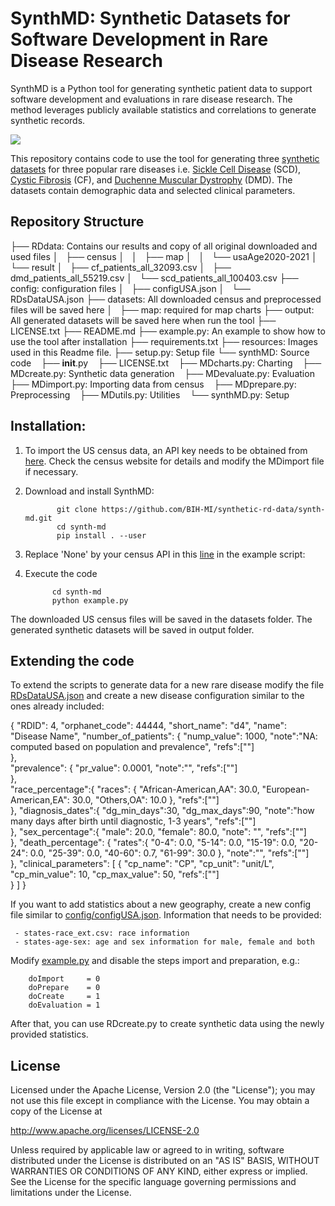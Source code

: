 # SynthMD: Synthetic Datasets for Software Development in Rare Disease Research

SynthMD is a Python tool for generating synthetic patient data to support software development and evaluations in rare disease research. The method leverages publicly available statistics and correlations to generate synthetic records.

![](https://github.com/BIH-MI/synthetic-rd-data/blob/main/resources/RDsStats.png)

This repository contains code to use the tool for generating three [synthetic datasets](https://github.com/BIH-MI/synthetic-rd-data/tree/main/RDdata/result) for three popular rare diseases i.e. [Sickle Cell Disease](https://en.wikipedia.org/wiki/Sickle_cell_disease) (SCD), [Cystic Fibrosis](https://en.wikipedia.org/wiki/Cystic_fibrosis) (CF), and [Duchenne Muscular Dystrophy](https://en.wikipedia.org/wiki/Duchenne_muscular_dystrophy) (DMD). The datasets contain demographic data and selected clinical parameters.

## Repository Structure

├── RDdata: Contains our results and copy of all original downloaded and used files 
│   ├── census
│   │   ├── map
│   │   └── usaAge2020-2021
│   └── result
│       ├── cf_patients_all_32093.csv
│       ├── dmd_patients_all_55219.csv
│       └── scd_patients_all_100403.csv
├── config: configuration files
│   ├── configUSA.json
│   └── RDsDataUSA.json
├── datasets: All downloaded census and preprocessed files will be saved here
│       ├── map: required for map charts
├── output: All generated datasets will be saved here when run the tool 
├── LICENSE.txt
├── README.md
├── example.py: An example to show how to use the tool after installation
├── requirements.txt
├── resources: Images used in this Readme file.
├── setup.py: Setup file 
└── synthMD: Source code
   ├── __init__.py
   ├── LICENSE.txt
   ├── MDcharts.py: Charting 
   ├── MDcreate.py: Synthetic data generation
   ├── MDevaluate.py: Evaluation 
   ├── MDimport.py: Importing data from census 
   ├── MDprepare.py: Preprocessing 
   ├── MDutils.py: Utilities 
   └── synthMD.py: Setup

## Installation: 
  
1. To import the US census data, an API key needs to be obtained from [here](https://api.census.gov/data/key_signup.html). Check the census website for details and modify the MDimport file if necessary.

2. Download and install SynthMD: 

              git clone https://github.com/BIH-MI/synthetic-rd-data/synth-md.git
              cd synth-md
              pip install . --user 

3. Replace 'None' by your census API in this [line](https://github.com/iaBIH/synth-md/blob/73abf642d45b895a608644c3728bc1730dd8d770/example.py#L5) in the example script:
      
4. Execute the code

             cd synth-md
             python example.py
    
The downloaded US census files will be saved in the datasets folder. The generated synthetic datasets will be saved in output folder.

## Extending the code

To extend the scripts to generate data for a new rare disease modify the file [RDsDataUSA.json](https://github.com/BIH-MI/synthetic-rd-data/blob/main/config/RDsDataUSA.json) and create a new disease configuration similar to the ones already included:

  {
  "RDID": 4,
  "orphanet_code": 44444,
  "short_name": "d4",
  "name": "Disease Name",
  "number_of_patients":  {
    "nump_value": 1000,
    "note":"NA: computed based on population and prevalence",
    "refs":[""]  
  },   
  "prevalence":       {
    "pr_value": 0.0001,
    "note":"",
    "refs":[""]  
  },   
  "race_percentage":{
    "races": {
        "African-American,AA": 30.0,
        "European-American,EA": 30.0,
        "Others,OA": 10.0
      },
      "refs":[""]        
  },
  "diagnosis_dates":{
      "dg_min_days":30,
      "dg_max_days":90,
      "note":"how many days after birth until diagnostic, 1-3 years",
      "refs":[""]     
  },
  "sex_percentage":{
    "male": 20.0,
    "female": 80.0,
    "note": "",
    "refs":[""]     
  },
  "death_percentage": {
    "rates":{
        "0-4":   0.0,
        "5-14":  0.0,
        "15-19": 0.0,
        "20-24": 0.0,
        "25-39": 0.0,
        "40-60": 0.7,
        "61-99": 30.0
      },
      "note":"",
      "refs":[""]        
  },
  "clinical_parameters": [
    {
      "cp_name": "CP",
      "cp_unit": "unit/L",
      "cp_min_value": 10,
      "cp_max_value": 50,
      "refs":[""]            
    }
  ]
  }


  If you want to add statistics about a new geography, create a new config file similar to [config/configUSA.json](https://github.com/iaBIH/synth-md/blob/main/config/configUSA.json). Information that needs to be provided:
     
     - states-race_ext.csv: race information 
     - states-age-sex: age and sex information for male, female and both

  Modify [example.py](https://github.com/iaBIH/synth-md/blob/main/example.py) and disable the steps import and preparation, e.g.:

        doImport     = 0
        doPrepare    = 0
        doCreate     = 1 
        doEvaluation = 1    
  
  After that, you can use RDcreate.py to create synthetic data using the newly provided statistics.

## License

Licensed under the Apache License, Version 2.0 (the "License"); you may not use this file except in compliance with the License. You may obtain a copy of the License at

http://www.apache.org/licenses/LICENSE-2.0

Unless required by applicable law or agreed to in writing, software distributed under the License is distributed on an "AS IS" BASIS, WITHOUT WARRANTIES OR CONDITIONS OF ANY KIND, either express or implied. See the License for the specific language governing permissions and limitations under the License.
